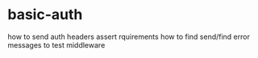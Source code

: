 # basic-auth

how to send auth headers
assert rquirements
how to find send/find error messages to test middleware